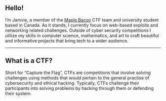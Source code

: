 ## Hello!

 I’m Jamvie, a member of the [Maple Bacon](https://ubcctf.github.io/) CTF team and university student based in Canada. As it stands, I currently focus on web-based exploits and networking related challenges. Outside of cyber security competitions I utilize my skills in computer science, mathematics, and art to craft beautiful and informative projects that bring tech to a wider audience.

----

## What is a CTF?

Short for “Capture the Flag”, CTFs are competitions that involve solving challenges using methods that would pertain to the general practise of cybersecurity and ethical hacking. Typically, CTFs challenge their participants into solving problems by hacking through them or defending their system. 

